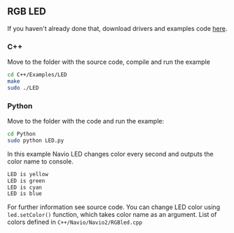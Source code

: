 ## RGB LED

If you haven't already done that, download drivers and examples code [here](navio-repository-cloning.md).

### C++

Move to the folder with the source code, compile and run the example
```bash
cd C++/Examples/LED
make
sudo ./LED
```
### Python

Move to the folder with the code and run the example:
```bash
cd Python
sudo python LED.py
```  

In this example Navio LED  changes color every second and outputs the color name to console.
```bash
LED is yellow
LED is green
LED is cyan
LED is blue
```

For further information see source code. You can change LED color using ```led.setColor()``` function, which takes color name as an argument. List of colors defined in ```C++/Navio/Navio2/RGBled.cpp```
